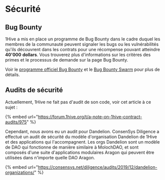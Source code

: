 # Sécurité

## Bug Bounty

1Hive a mis en place un programme de Bug Bounty dans le cadre duquel les membres de la communauté peuvent signaler les bugs ou les vulnérabilités qu'ils découvrent dans les contrats pour une récompense pouvant atteindre **40'000** **dollars**. Vous trouverez plus d'informations sur les critères des primes et le processus de demande sur la page Bug Bounty.

Voir le [programme officiel Bug Bounty](https://app.gitbook.com/@1hive/s/1hive/\~/drafts/-MdlginsSOwgF\_XAVaor/v/francais/community/security/bug-bounty) et le [Bug Bounty Swarm](../swarms/bug-bounty.md) pour plus de détails.

## Audits de sécurité

Actuellement, 1Hive ne fait pas d'audit de son code, voir cet article à ce sujet :

{% embed url="https://forum.1hive.org/t/a-note-on-1hive-contract-audits/975" %}

Cependant, nous avons eu un audit pour Dandelion. ConsenSys Diligence a effectué un audit de sécurité du modèle d'organisation Dandelion de 1Hive et des applications qui l'accompagnent. Les orgs Dandelion sont un modèle de DAO qui fonctionne de manière similaire à MolochDAO, et sont composés d'une suite d'applications modulaires Aragon qui peuvent être utilisées dans n'importe quelle DAO Aragon.

{% embed url="https://consensys.net/diligence/audits/2019/12/dandelion-organizations/" %}
